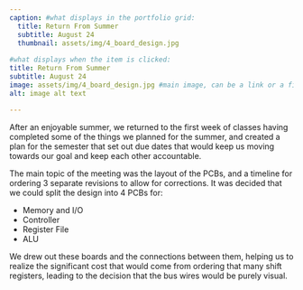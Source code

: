 ```yaml
---
caption: #what displays in the portfolio grid:
  title: Return From Summer
  subtitle: August 24
  thumbnail: assets/img/4_board_design.jpg
  
#what displays when the item is clicked:
title: Return From Summer
subtitle: August 24
image: assets/img/4_board_design.jpg #main image, can be a link or a file in assets/img/portfolio
alt: image alt text

---
```


After an enjoyable summer, we returned to the first week of classes having completed some of the things we planned for the summer, and created a plan for the semester that set out due dates that would keep us moving towards our goal and keep each other accountable.

The main topic of the meeting was the layout of the PCBs, and a timeline for ordering 3 separate revisions to allow for corrections. It was decided that we could split the design into 4 PCBs for:
- Memory and I/O
- Controller
- Register File
- ALU

We drew out these boards and the connections between them, helping us to realize the significant cost that would come from ordering that many shift registers, leading to the decision that the bus wires would be purely visual.